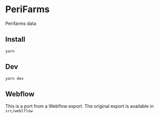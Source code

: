 # PeriFarms

Perifarms data

## Install

```
yarn
```

## Dev

```
yarn dev
```

## Webflow

This is a port from a Webflow export. The original export is available in `src/weblflow`

